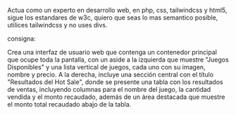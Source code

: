 Actua como un experto en desarrollo web, en php, css, tailwindcss y html5, sigue los estandares de w3c, quiero que seas lo mas semantico posible, utilices tailwindcss y no uses divs.



consigna:  

Crea una interfaz de usuario web que contenga un contenedor principal que ocupe toda la pantalla, con un aside a la izquierda que muestre "Juegos Disponibles" y una lista vertical de juegos, cada uno con su imagen, nombre y precio. A la derecha, incluye una sección central con el título "Resultados del Hot Sale", donde se presente una tabla con los resultados de ventas, incluyendo columnas para el nombre del juego, la cantidad vendida y el monto recaudado, además de un área destacada que muestre el monto total recaudado abajo de la tabla.